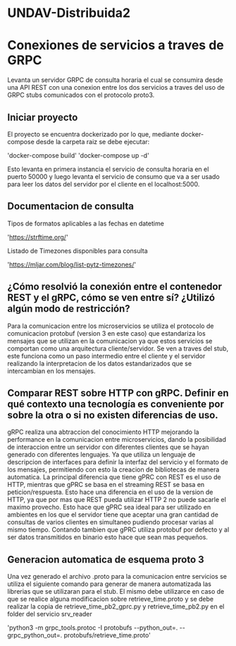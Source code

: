 # UNDAV-Distribuida2
# Conexiones de servicios a traves de GRPC

Levanta un servidor GRPC de consulta horaria el cual se consumira desde una API REST con una conexion entre los dos servicios a traves del uso de GRPC stubs comunicados con el protocolo proto3.

## Iniciar proyecto

El proyecto se encuentra dockerizado por lo que, mediante docker-compose desde la carpeta raiz se debe ejecutar:

'docker-compose build'
'docker-compose up -d'

Esto levanta en primera instancia el servicio de consulta horaria en el puerto 50000 y luego levanta el servicio de consumo que va a ser usado para leer los datos del servidor por el cliente en el localhost:5000.

## Documentacion de consulta

Tipos de formatos aplicables a las fechas en datetime

'https://strftime.org/'

Listado de Timezones disponibles para consulta

'https://mljar.com/blog/list-pytz-timezones/'

## ¿Cómo resolvió la conexión entre el contenedor REST y el gRPC, cómo se ven entre sí? ¿Utilizó algún modo de restricción?

Para la comunicacion entre los microservicios se utiliza el protocolo de comunicacion protobuf (version 3 en este caso) que estandariza los mensajes que se utilizan en la comunicacion ya que estos servicios se comportan como una arquitectura cliente/servidor.
Se ven a traves del stub, este funciona como un paso intermedio entre el cliente y el servidor realizando la interpretacion de los datos estandarizados que se intercambian en los mensajes.

## Comparar REST sobre HTTP con gRPC. Definir en qué contexto una tecnología es conveniente por sobre la otra o si no existen diferencias de uso.

gRPC realiza una abtraccion del conocimiento HTTP mejorando la performance en la comunicacion entre microservicios, dando la posibilidad de interaccion entre un servidor con diferentes clientes que se hayan generado con diferentes lenguajes. Ya que utiliza un lenguaje de descripcion de interfaces para definir la interfaz del servicio y el formato de los mensajes, permitiendo con esto la creacion de bibliotecas de manera automatica.
La principal diferencia que tiene gPRC con REST es el uso de HTTP, mientras que gPRC se basa en el streaming REST se basa en peticion/respuesta. Esto hace una diferencia en el uso de la version de HTTP, ya que por mas que REST pueda utilizar HTTP 2 no puede sacarle el maximo provecho. Esto hace que gPRC sea ideal para ser utilizado en ambientes en los que el servidor tiene que aceptar una gran cantidad de consultas de varios clientes en simultaneo pudiendo procesar varias al mismo tiempo. Contando tambien que gPRC utiliza protobuf por defecto y al ser datos transmitidos en binario esto hace que sean mas pequeños.

## Generacion automatica de esquema proto 3

Una vez generado el archivo .proto para la comunicacion entre servicios se utiliza el siguiente comando para generar de manera automatizada las librerias que se utilizaran para el stub. El mismo debe utilizarce en caso de que se realice alguna modificacion sobre retrieve_time.proto y se debe realizar la copia de retrieve_time_pb2_gprc.py y retrieve_time_pb2.py en el folder del servicio srv_reader

'python3 -m grpc_tools.protoc -I protobufs --python_out=. --grpc_python_out=. protobufs/retrieve_time.proto'
